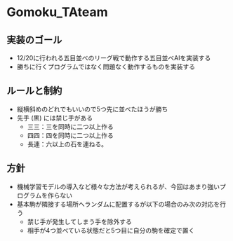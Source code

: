# Gomoku_TAteam

## 実装のゴール
- 12/20に行われる五目並べのリーグ戦で動作する五目並べAIを実装する
- 勝ちに行くプログラムではなく問題なく動作するものを実装する

## ルールと制約
- 縦横斜めのどれでもいいので5つ先に並べたほうが勝ち
- 先手 (黒) には禁じ手がある
    - 三三：三を同時に二つ以上作る
    - 四四：四を同時に二つ以上作る
    - 長連：六以上の石を連ねる。

## 方針
- 機械学習モデルの導入など様々な方法が考えられるが、今回はあまり強いプログラムを作らない
- 基本駒が隣接する場所へランダムに配置するが以下の場合のみ次の対応を行う
    - 禁じ手が発生してしまう手を除外する
    - 相手が4つ並べている状態だと5つ目に自分の駒を確定で置く
